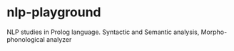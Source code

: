 # nlp-playground
NLP studies in Prolog language. Syntactic and Semantic analysis, Morpho-phonological analyzer
